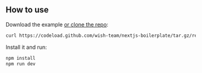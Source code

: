 ## How to use

Download the example [or clone the repo](https://github.com/wish-team/nextjs-boilerplate):

```sh
curl https://codeload.github.com/wish-team/nextjs-boilerplate/tar.gz/restructre | tar -xz --strip=2 nextjs-boilerplate-restructre/examples/with-mui-components
```

Install it and run:

```sh
npm install
npm run dev
```

